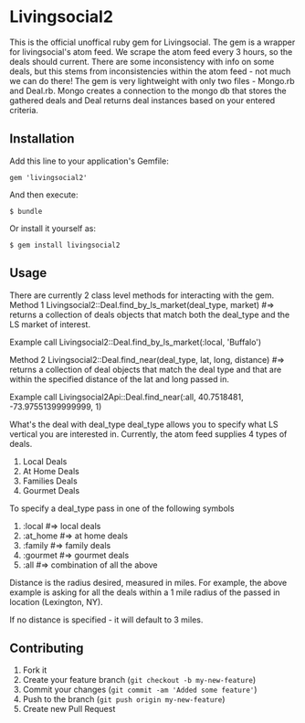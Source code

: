 # Livingsocial2

This is the official unoffical ruby gem for Livingsocial.  The gem is a wrapper for livingsocial's atom feed.  We scrape the atom feed every 3 hours, so the deals should current.  There are some inconsistency with info on some deals, but this stems from inconsistencies within the atom feed - not much we can do there! The gem is very lightweight with only two files - Mongo.rb and Deal.rb.  Mongo creates a connection to the mongo db that stores the gathered deals and Deal returns deal instances based on your entered criteria.


## Installation

Add this line to your application's Gemfile:

    gem 'livingsocial2'

And then execute:

    $ bundle

Or install it yourself as:

    $ gem install livingsocial2

## Usage

There are currently 2 class level methods for interacting with the gem.
Method 1
Livingsocial2::Deal.find_by_ls_market(deal_type, market) #=> returns a collection of deals objects that match both the deal_type and the LS market of interest.

Example call
Livingsocial2::Deal.find_by_ls_market(:local, 'Buffalo')

Method 2
Livingsocial2::Deal.find_near(deal_type, lat, long, distance) #=> returns a collection of deal objects that match the deal type and that are within the specified distance of the lat and long passed in.

Example call
Livingsocial2Api::Deal.find_near(:all, 40.7518481, -73.97551399999999, 1)

What's the deal with deal_type
deal_type allows you to specify what LS vertical you are interested in.  Currently, the atom feed supplies 4 types of deals.
1. Local Deals
2. At Home Deals
3. Families Deals
4. Gourmet Deals

To specify a deal_type pass in one of the following symbols
1. :local #=> local deals
2. :at_home #=> at home deals
3. :family #=> family deals
4. :gourmet #=> gourmet deals
5. :all #=> combination of all the above

Distance is the radius desired, measured in miles.  For example, the above example is asking for all the deals within a 1 mile radius of the passed in location (Lexington, NY).

If no distance is specified - it will default to 3 miles.



## Contributing

1. Fork it
2. Create your feature branch (`git checkout -b my-new-feature`)
3. Commit your changes (`git commit -am 'Added some feature'`)
4. Push to the branch (`git push origin my-new-feature`)
5. Create new Pull Request
